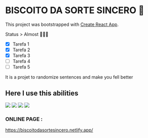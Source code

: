 # BISCOITO DA SORTE SINCERO 🤖

This project was bootstrapped with [Create React App](https://github.com/Marlon-Yuri/omikuji.senbei/blob/master/LICENSE).

Status > Almost 🕵🏾‍♂️ 

- [x] Tarefa 1
- [x] Tarefa 2
- [x] Tarefa 3
- [ ] Tarefa 4
- [ ] Tarefa 5

It is a projet to randomize sentences and make you fell better

## Here I use this abilities
<img src="https://img.shields.io/badge/HTML5-E34F26?style=for-the-badge&logo=html5&logoColor=white" />
<img src="https://img.shields.io/badge/CSS3-1572B6?style=for-the-badge&logo=css3&logoColor=white" />
<img src="https://img.shields.io/badge/React-20232A?style=for-the-badge&logo=react&logoColor=61DAFB" />
<img src="https://img.shields.io/badge/styled--components-DB7093?style=for-the-badge&logo=styled-components&logoColor=white" />

### ONLINE PAGE :
https://biscoitodasortesincero.netlify.app/

